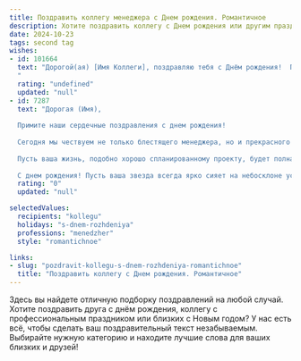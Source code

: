 ```yaml
---
title: Поздравить коллегу менеджера c Днем рождения. Романтичное
description: Хотите поздравить коллегу c Днем рождения или другим праздником? Наш ИИ создаст незабываемое поздравление, а вы обязательно выделитесь среди других.  
date: 2024-10-23
tags: second tag
wishes:
- id: 101664
  text: "Дорогой(ая) [Имя Коллеги], поздравляю тебя с Днём рождения!  Пусть этот день будет полон света, радости и любви, как прекрасный роман, полный неожиданных поворотов и счастливых финалов.  Желаю тебе, чтобы твоя жизнь, как и успешная карьера менеджера, была наполнена яркими достижениями,  вдохновением и  неиссякаемой энергией.  Пусть каждый миг приносит тебе счастье и исполнение самых заветных желаний.  Счастья тебе, любви и всего самого прекрасного!
  "
  rating: "undefined"
  updated: "null"
- id: 7287
  text: "Дорогая (Имя),
  
  Примите наши сердечные поздравления с днем рождения!
  
  Сегодня мы чествуем не только блестящего менеджера, но и прекрасного человека. Ваши организаторские способности и внимание к деталям поражают. Но вместе с тем, вы излучаете неповторимое очарование, которое озаряет наш коллектив.
  
  Пусть ваша жизнь, подобно хорошо спланированному проекту, будет полна ярких событий, успешных свершений и незабываемых моментов. Желаем вам, чтобы каждый новый день приносил только приятные сюрпризы, а близкие люди окружали вас своей любовью и поддержкой.
  
  С днем рождения! Пусть ваша звезда всегда ярко сияет на небосклоне успеха и любви!"
  rating: "0"
  updated: "null"

selectedValues:
  recipients: "kollegu"
  holidays: "s-dnem-rozhdeniya"
  professions: "menedzher"
  style: "romantichnoe"

links:
- slug: "pozdravit-kollegu-s-dnem-rozhdeniya-romantichnoe"
  title: "Поздравить коллегу c Днем рождения. Романтичное"
---
```


Здесь вы найдете отличную подборку поздравлений на любой случай. 
Хотите поздравить друга с днём рождения, коллегу с профессиональным праздником или близких с Новым годом? У нас есть всё, чтобы сделать ваш поздравительный текст незабываемым. Выбирайте нужную категорию и находите лучшие слова для ваших близких и друзей!
